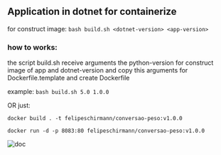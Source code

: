 ## Application in dotnet for containerize
for construct image: 
``bash build.sh <dotnet-version> <app-version>``

### how to works: 
the script build.sh receive arguments the python-version for construct image of app and dotnet-version and copy this arguments for Dockerfile.template and create Dockerfile 

example:
``bash build.sh 5.0 1.0.0``

OR just: 

``docker build . -t felipeschirmann/conversao-peso:v1.0.0``

``docker run -d -p 8083:80 felipeschirmann/conversao-peso:v1.0.0``

![doc](https://raw.githubusercontent.com/felipeschirmann/conversao-peso/main/imgs/conversao-doc.drawio.svg)